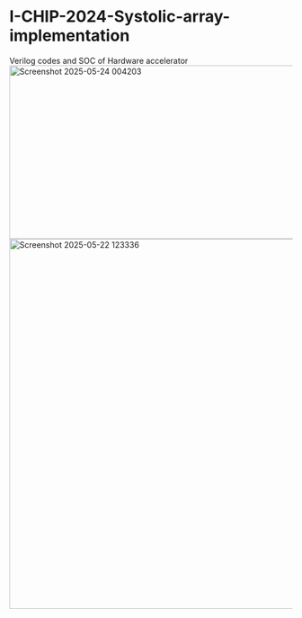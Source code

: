 # I-CHIP-2024-Systolic-array-implementation
Verilog codes and SOC of Hardware accelerator
<img width="1544" height="308" alt="Screenshot 2025-05-24 004203" src="https://github.com/user-attachments/assets/21d6ed8c-61cd-42df-8c62-f6af415a3842" />
<img width="1563" height="657" alt="Screenshot 2025-05-22 123336" src="https://github.com/user-attachments/assets/99397e0e-ea26-4d49-9c74-6cf9cd253cb3" />


